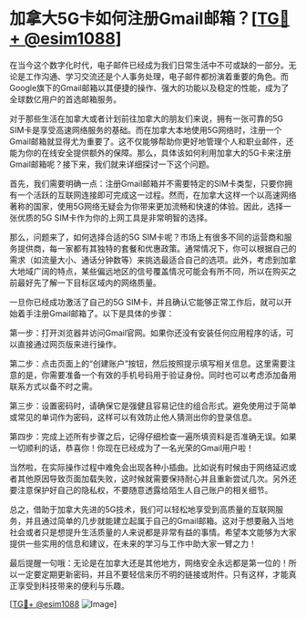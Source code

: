 # 加拿大5G卡如何注册Gmail邮箱？[[TG💪+ @esim1088](https://t.me/s/esim1088)]

在当今这个数字化时代，电子邮件已经成为我们日常生活中不可或缺的一部分。无论是工作沟通、学习交流还是个人事务处理，电子邮件都扮演着重要的角色。而Google旗下的Gmail邮箱以其便捷的操作、强大的功能以及稳定的性能，成为了全球数亿用户的首选邮箱服务。

对于那些生活在加拿大或者计划前往加拿大的朋友们来说，拥有一张可靠的5G SIM卡是享受高速网络服务的基础。而在加拿大本地使用5G网络时，注册一个Gmail邮箱就显得尤为重要了。这不仅能够帮助你更好地管理个人和职业邮件，还能为你的在线安全提供额外的保障。那么，具体该如何利用加拿大的5G卡来注册Gmail邮箱呢？接下来，我们就来详细探讨一下这个问题。

首先，我们需要明确一点：注册Gmail邮箱并不需要特定的SIM卡类型，只要你拥有一个活跃的互联网连接即可完成这一过程。然而，在加拿大这样一个以高速网络著称的国家，使用5G网络无疑会为你带来更加流畅和快速的体验。因此，选择一张优质的5G SIM卡作为你的上网工具是非常明智的选择。

那么，问题来了，如何选择合适的5G SIM卡呢？市场上有很多不同的运营商和服务提供商，每一家都有其独特的套餐和优惠政策。通常情况下，你可以根据自己的需求（如流量大小、通话分钟数等）来挑选最适合自己的选项。此外，考虑到加拿大地域广阔的特点，某些偏远地区的信号覆盖情况可能会有所不同，所以在购买之前最好先了解一下目标区域内的网络质量。

一旦你已经成功激活了自己的5G SIM卡，并且确认它能够正常工作后，就可以开始着手注册Gmail邮箱了。以下是具体的步骤：

第一步：打开浏览器并访问Gmail官网。如果你还没有安装任何应用程序的话，可以直接通过网页版来进行操作。

第二步：点击页面上的“创建账户”按钮，然后按照提示填写相关信息。这里需要注意的是，你需要准备一个有效的手机号码用于验证身份。同时也可以考虑添加备用联系方式以备不时之需。

第三步：设置密码时，请确保它是强健且容易记住的组合形式。避免使用过于简单或常见的单词作为密码，这样可以有效防止他人猜测出你的登录信息。

第四步：完成上述所有步骤之后，记得仔细检查一遍所填资料是否准确无误。如果一切顺利的话，恭喜你！你现在已经成为了一名光荣的Gmail用户啦！

当然啦，在实际操作过程中难免会出现各种小插曲。比如说有时候由于网络延迟或者其他原因导致页面加载失败，这时候就需要保持耐心并且重新尝试几次。另外还要注意保护好自己的隐私权，不要随意透露给陌生人自己账户的相关细节。

总之，借助于加拿大先进的5G技术，我们可以轻松地享受到高质量的互联网服务，并且通过简单的几步就能建立起属于自己的Gmail邮箱。这对于想要融入当地社会或者只是想提升生活质量的人来说都是非常有益的事情。希望本文能够为大家提供一些实用的信息和建议，在未来的学习与工作中助大家一臂之力！

最后提醒一句哦：无论是在加拿大还是其他地方，网络安全永远都是第一位的！所以一定要定期更新密码，并且不要轻信来历不明的链接或附件。只有这样，才能真正享受到科技带来的便利与乐趣。

[[TG💪+ @esim1088](https://t.me/s/esim1088) ![Image](https://i.postimg.cc/4NQfJmqS/Snipaste-2025-05-13-00-14-12.png)]